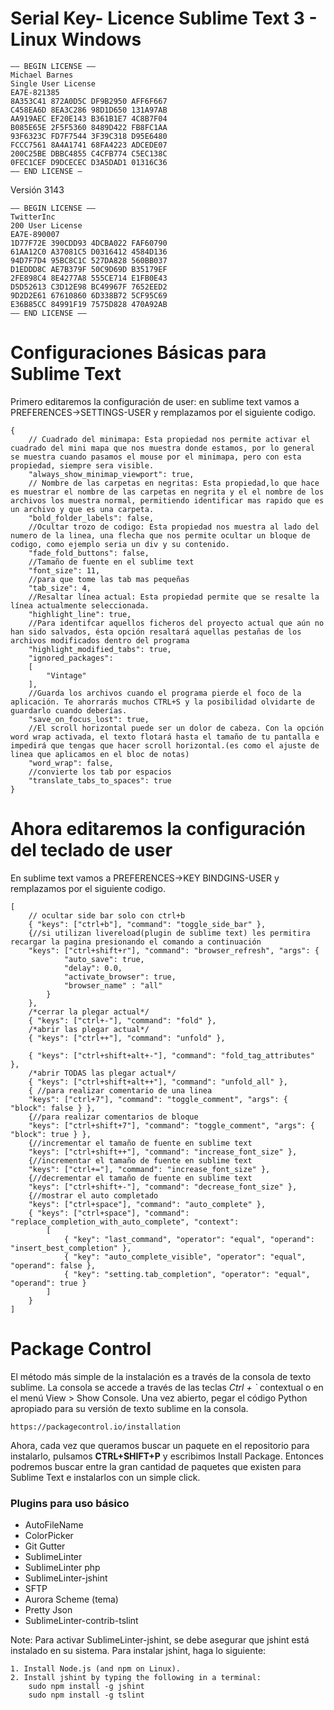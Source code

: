 # Serial Key- Licence Sublime Text 3 - Linux Windows

    —– BEGIN LICENSE —– 
    Michael Barnes 
    Single User License 
    EA7E-821385 
    8A353C41 872A0D5C DF9B2950 AFF6F667 
    C458EA6D 8EA3C286 98D1D650 131A97AB 
    AA919AEC EF20E143 B361B1E7 4C8B7F04 
    B085E65E 2F5F5360 8489D422 FB8FC1AA 
    93F6323C FD7F7544 3F39C318 D95E6480 
    FCCC7561 8A4A1741 68FA4223 ADCEDE07 
    200C25BE DBBC4855 C4CFB774 C5EC138C 
    0FEC1CEF D9DCECEC D3A5DAD1 01316C36 
    —— END LICENSE — 

Versión 3143

    —– BEGIN LICENSE —–
    TwitterInc
    200 User License
    EA7E-890007
    1D77F72E 390CDD93 4DCBA022 FAF60790
    61AA12C0 A37081C5 D0316412 4584D136
    94D7F7D4 95BC8C1C 527DA828 560BB037
    D1EDDD8C AE7B379F 50C9D69D B35179EF
    2FE898C4 8E4277A8 555CE714 E1FB0E43
    D5D52613 C3D12E98 BC49967F 7652EED2
    9D2D2E61 67610860 6D338B72 5CF95C69
    E36B85CC 84991F19 7575D828 470A92AB
    —— END LICENSE ——

# Configuraciones Básicas para Sublime Text

Primero editaremos la configuración de user: en sublime text vamos a PREFERENCES->SETTINGS-USER y remplazamos por el siguiente codigo.

    {
        // Cuadrado del minimapa: Esta propiedad nos permite activar el cuadrado del mini mapa que nos muestra donde estamos, por lo general se muestra cuando pasamos el mouse por el minimapa, pero con esta propiedad, siempre sera visible.
        "always_show_minimap_viewport": true,
        // Nombre de las carpetas en negritas: Esta propiedad,lo que hace es muestrar el nombre de las carpetas en negrita y el el nombre de los archivos los muestra normal, permitiendo identificar mas rapido que es un archivo y que es una carpeta.
        "bold_folder_labels": false,
        //Ocultar trozo de codigo: Esta propiedad nos muestra al lado del numero de la linea, una flecha que nos permite ocultar un bloque de codigo, como ejemplo seria un div y su contenido.
        "fade_fold_buttons": false,
        //Tamaño de fuente en el sublime text
        "font_size": 11,
        //para que tome las tab mas pequeñas
        "tab_size": 4,
        //Resaltar línea actual: Esta propiedad permite que se resalte la línea actualmente seleccionada.
        "highlight_line": true,
        //Para identifcar aquellos ficheros del proyecto actual que aún no han sido salvados, ésta opción resaltará aquellas pestañas de los archivos modificados dentro del programa
        "highlight_modified_tabs": true,
        "ignored_packages":
        [
            "Vintage"
        ],
        //Guarda los archivos cuando el programa pierde el foco de la aplicación. Te ahorrarás muchos CTRL+S y la posibilidad olvidarte de guardarlo cuando deberías.
        "save_on_focus_lost": true,
        //El scroll horizontal puede ser un dolor de cabeza. Con la opción word wrap activada, el texto flotará hasta el tamaño de tu pantalla e impedirá que tengas que hacer scroll horizontal.(es como el ajuste de linea que aplicamos en el bloc de notas)
        "word_wrap": false,
        //convierte los tab por espacios
        "translate_tabs_to_spaces": true
    }

# Ahora editaremos la configuración del teclado de user

En sublime text vamos a PREFERENCES->KEY BINDGINS-USER y remplazamos por el siguiente codigo.

    [
        // ocultar side bar solo con ctrl+b
        { "keys": ["ctrl+b"], "command": "toggle_side_bar" },
        {//si utilizan livereload(plugin de sublime text) les permitira recargar la pagina presionando el comando a continuación
        "keys": ["ctrl+shift+r"], "command": "browser_refresh", "args": {
                "auto_save": true,
                "delay": 0.0,
                "activate_browser": true,
                "browser_name" : "all"
            }
        },
        /*cerrar la plegar actual*/
        { "keys": ["ctrl+-"], "command": "fold" },
        /*abrir las plegar actual*/
        { "keys": ["ctrl++"], "command": "unfold" },
       
        { "keys": ["ctrl+shift+alt+-"], "command": "fold_tag_attributes" },
        /*abrir TODAS las plegar actual*/
        { "keys": ["ctrl+shift+alt++"], "command": "unfold_all" },
        { //para realizar comentario de una linea
        "keys": ["ctrl+7"], "command": "toggle_comment", "args": { "block": false } },
        {//para realizar comentarios de bloque
        "keys": ["ctrl+shift+7"], "command": "toggle_comment", "args": { "block": true } },
        {//incrementar el tamaño de fuente en sublime text
        "keys": ["ctrl+shift++"], "command": "increase_font_size" },
        {//incrementar el tamaño de fuente en sublime text
        "keys": ["ctrl+="], "command": "increase_font_size" },
        {//decrementar el tamaño de fuente en sublime text
        "keys": ["ctrl+shift+-"], "command": "decrease_font_size" },
        {//mostrar el auto completado
        "keys": ["ctrl+space"], "command": "auto_complete" },
        { "keys": ["ctrl+space"], "command": "replace_completion_with_auto_complete", "context":
            [
                { "key": "last_command", "operator": "equal", "operand": "insert_best_completion" },
                { "key": "auto_complete_visible", "operator": "equal", "operand": false },
                { "key": "setting.tab_completion", "operator": "equal", "operand": true }
            ]
        }
    ]

# Package Control

El método más simple de la instalación es a través de la consola de texto sublime. La consola se accede a través de las teclas *Ctrl + `* contextual o en el menú View > Show Console. Una vez abierto, pegar el código Python apropiado para su versión de texto sublime en la consola.

    https://packagecontrol.io/installation

Ahora, cada vez que queramos buscar un paquete en el repositorio para instalarlo, pulsamos **CTRL+SHIFT+P** y escribimos Install Package. Entonces podremos buscar entre la gran cantidad de paquetes que existen para Sublime Text e instalarlos con un simple click.

### Plugins para uso básico

* AutoFileName
* ColorPicker
* Git Gutter
* SublimeLinter
* SublimeLinter php
* SublimeLinter-jshint
* SFTP
* Aurora Scheme (tema)
* Pretty Json
* SublimeLinter-contrib-tslint

Note: Para activar SublimeLinter-jshint, se debe asegurar que jshint está instalado en su sistema. Para instalar jshint, haga lo siguiente:

    1. Install Node.js (and npm on Linux).
    2. Install jshint by typing the following in a terminal:
        sudo npm install -g jshint
        sudo npm install -g tslint
